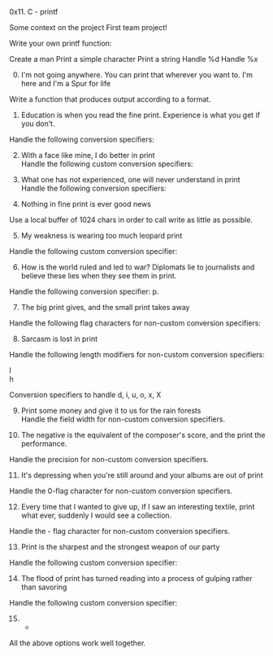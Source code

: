 0x11. C - printf

Some context on the project
First team project!

Write your own printf function:

Create a man
Print a simple character
Print a string
Handle %d
Handle %x

0. I'm not going anywhere. You can print that wherever you want to. I'm here and I'm
 a Spur for life
                                                                    
Write a function that produces output according to a format.                        
                                                                                    
                                                                                    
1. Education is when you read the fine print. Experience is what you get if you don’t.    
                                                                               
Handle the following conversion specifiers:

2. With a face like mine, I do better in print                                      
Handle the following custom conversion specifiers:                                  
                                                                                    
3. What one has not experienced, one will never understand in print                 
Handle the following conversion specifiers:                                         
                                                                                    
4. Nothing in fine print is ever good news    
                                      
Use a local buffer of 1024 chars in order to call write as little as possible.      
                                                                                    
5. My weakness is wearing too much leopard print  
                                  
Handle the following custom conversion specifier:                                   
                                                                                    
6. How is the world ruled and led to war? Diplomats lie to journalists and believe these lies when they see them in print. 
                                              
Handle the following conversion specifier: p.                                       
                                                                                    
7. The big print gives, and the small print takes away   
                            
Handle the following flag characters for non-custom conversion specifiers:          
                                                                                    
8. Sarcasm is lost in print    
                                                     
Handle the following length modifiers for non-custom conversion specifiers:         
                                                                                    
l                                                                                   
h  
                                                                                 
Conversion specifiers to handle d, i, u, o, x, X                                   
                                                                                    
9. Print some money and give it to us for the rain forests                          
Handle the field width for non-custom conversion specifiers.                        
                                                                                    
10. The negative is the equivalent of the composer's score, and the print the performance.
                                                                           
Handle the precision for non-custom conversion specifiers.                          
                                                                                    
11. It's depressing when you're still around and your albums are out of print       

Handle the 0-flag character for non-custom conversion specifiers.                   
                                                                                    
12. Every time that I wanted to give up, if I saw an interesting textile, print what
 ever, suddenly I would see a collection. 
                                           
Handle the - flag character for non-custom conversion specifiers.                   
                                                                                    
13. Print is the sharpest and the strongest weapon of our party   
                  
Handle the following custom conversion specifier:                                   
                                                                                    
14. The flood of print has turned reading into a process of gulping rather than savoring              
                                                                  
Handle the following custom conversion specifier:                                   
                                                                                    
15. *  
                                                                             
All the above options work well together. 


